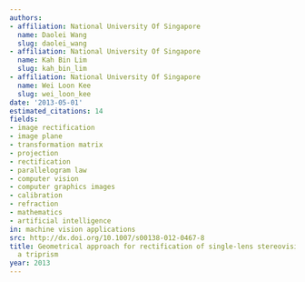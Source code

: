 ```yaml
---
authors:
- affiliation: National University Of Singapore
  name: Daolei Wang
  slug: daolei_wang
- affiliation: National University Of Singapore
  name: Kah Bin Lim
  slug: kah_bin_lim
- affiliation: National University Of Singapore
  name: Wei Loon Kee
  slug: wei_loon_kee
date: '2013-05-01'
estimated_citations: 14
fields:
- image rectification
- image plane
- transformation matrix
- projection
- rectification
- parallelogram law
- computer vision
- computer graphics images
- calibration
- refraction
- mathematics
- artificial intelligence
in: machine vision applications
src: http://dx.doi.org/10.1007/s00138-012-0467-8
title: Geometrical approach for rectification of single-lens stereovision system with
  a triprism
year: 2013
---
```


